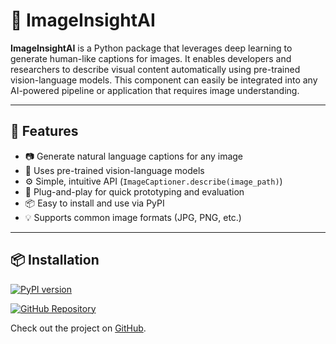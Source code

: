 # 🧠 ImageInsightAI

**ImageInsightAI** is a Python package that leverages deep learning to generate human-like captions for images. It enables developers and researchers to describe visual content automatically using pre-trained vision-language models. This component can easily be integrated into any AI-powered pipeline or application that requires image understanding.

---

## 🚀 Features

- 📷 Generate natural language captions for any image
- 🤖 Uses pre-trained vision-language models
- ⚙️ Simple, intuitive API (`ImageCaptioner.describe(image_path)`)
- 🧪 Plug-and-play for quick prototyping and evaluation
- 📦 Easy to install and use via PyPI
- 💡 Supports common image formats (JPG, PNG, etc.)

---
## 📦 Installation

[![PyPI version](https://badge.fury.io/py/imageinsightai.svg)](/)


[![GitHub Repository](https://img.shields.io/badge/GitHub-repo-blue?logo=github)](https://pypi.org/project/imageinsightai/)

Check out the project on [GitHub](https://github.com/kham123123/fimageinsight-ai.git).


